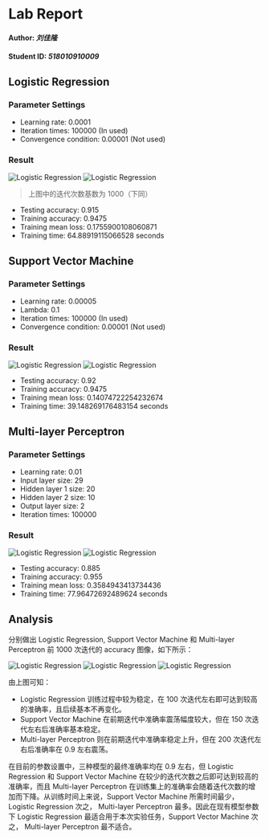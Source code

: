 # Lab Report

#### Author: *刘佳隆*

#### Student ID: *518010910009*

## Logistic Regression

### Parameter Settings

- Learning rate: 0.0001
- Iteration times: 100000 (In used)
- Convergence condition: 0.00001 (Not used)

### Result

![Logistic Regression](./lr_loss.png)
![Logistic Regression](./lr_accuracy.png)
> 上图中的迭代次数基数为 1000（下同）

- Testing accuracy: 0.915
- Training accuracy: 0.9475
- Training mean loss: 0.1755900108060871
- Training time: 64.88919115066528 seconds

## Support Vector Machine

### Parameter Settings

- Learning rate: 0.00005
- Lambda: 0.1
- Iteration times: 100000 (In used)
- Convergence condition: 0.00001 (Not used)

### Result

![Logistic Regression](./svm_loss.png)
![Logistic Regression](./svm_accuracy.png)

- Testing accuracy: 0.92
- Training accuracy: 0.9475
- Training mean loss: 0.14074722254232674
- Training time: 39.148269176483154 seconds

## Multi-layer Perceptron

### Parameter Settings

- Learning rate: 0.01
- Input layer size: 29
- Hidden layer 1 size: 20
- Hidden layer 2 size: 10
- Output layer size: 2
- Iteration times: 100000

### Result

![Logistic Regression](./mlp_loss.png)
![Logistic Regression](./mlp_accuracy.png)

- Testing accuracy: 0.885
- Training accuracy: 0.955
- Training mean loss: 0.3584943413734436
- Training time: 77.96472692489624 seconds

## Analysis

分别做出 Logistic Regression, Support Vector Machine 和 Multi-layer Perceptron 前 1000 次迭代的 accuracy 图像，如下所示：

![Logistic Regression](./lr_accu_1k.png)
![Logistic Regression](./svm_accu_1k.png)
![Logistic Regression](./mlp_accu_1k.png)

由上图可知：

- Logistic Regression 训练过程中较为稳定，在 100 次迭代左右即可达到较高的准确率，且后续基本不再变化。
- Support Vector Machine 在前期迭代中准确率震荡幅度较大，但在 150 次迭代左右后准确率基本稳定。
- Multi-layer Perceptron 则在前期迭代中准确率稳定上升，但在 200 次迭代左右后准确率在 0.9 左右震荡。

在目前的参数设置中，三种模型的最终准确率均在 0.9 左右，但 Logistic Regression 和 Support Vector Machine
在较少的迭代次数之后即可达到较高的准确率，而且 Multi-layer Perceptron 在训练集上的准确率会随着迭代次数的增加而下降。从训练时间上来说，Support
Vector Machine 所需时间最少，Logistic Regression 次之， Multi-layer Perceptron 最多。因此在现有模型参数下 Logistic
Regression 最适合用于本次实验任务，Support Vector Machine 次之， Multi-layer Perceptron 最不适合。